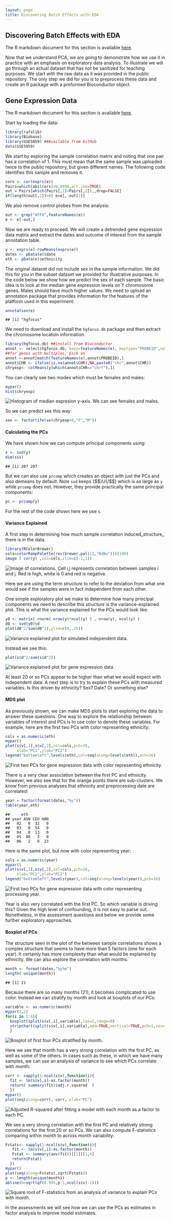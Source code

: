 ```yaml
---
layout: page
title: Discovering Batch Effects with EDA 
---
```





##  Discovering Batch Effects with EDA 

The R markdown document for this section is available [here](https://github.com/genomicsclass/labs/tree/master/batch/eda_with_pca.Rmd).

Now that we understand PCA, we are going to demonstrate how we use it in practice with an emphasis on exploratory data analysis. To illustrate we will go through an actual dataset that has not be sanitized for teaching purposes. We start with the raw data as it was provided in the public repository. The only step we did for you is to preprocess these data and create an R package with a preformed Bioconductor object.

## Gene Expression Data

The R markdown document for this section is available [here](https://github.com/genomicsclass/labs/tree/master/batch/eda_with_pca.Rmd).

Start by loading the data:

```r
library(rafalib)
library(Biobase)
library(GSE5859) ##Available from GitHub
data(GSE5859)
```

We start by exploring the sample correlation matrix and noting that one pair has a correlation of 1. This must mean that the same sample was uploaded twice to the public repository, but given different names. The following code identifies this sample and removes it.

```r
cors <- cor(exprs(e))
Pairs=which(abs(cors)>0.9999,arr.ind=TRUE)
out = Pairs[which(Pairs[,1]<Pairs[,2]),,drop=FALSE]
if(length(out[,2])>0) e=e[,-out[2]]
```

We also remove control probes from the analysis:


```r
out <- grep("AFFX",featureNames(e))
e <- e[-out,]
```


Now we are ready to proceed. We will create a detrended gene expression data matrix and extract the dates and outcome of interest from the sample annotation table. 

```r
y <- exprs(e)-rowMeans(exprs(e))
dates <- pData(e)$date
eth <- pData(e)$ethnicity
```

The original dataset did not include sex in the sample information. We did this for you in the subset dataset we provided for illustrative purposes. In the code below we show how we predict the sex of each sample. The basic idea is to look at the median gene expression levels on Y chromosome genes. Males should have much higher values. We need to upload an annotation package that provides information for the features of the platform used in this experiment:


```r
annotation(e)
```

```
## [1] "hgfocus"
```

We need to download and install the `hgfocus.db` package and then extract the chromosome location information.


```r
library(hgfocus.db) ##install from Bioconductor
annot <- select(hgfocus.db, keys=featureNames(e), keytype="PROBEID",columns=c("CHR"))
##for genes with multiples, pick on
annot <-annot[match(featureNames(e),annot$PROBEID),]
annot$CHR <- ifelse(is.na(annot$CHR),NA,paste0("chr",annot$CHR))
chryexp<- colMeans(y[which(annot$CHR=="chrY"),])
```

You can clearly see two modes which must be females and males:

```r
mypar()
hist(chryexp)
```

![Histogram of median expresion y-axis. We can see females and males.](images/R/eda_with_pca-tmp-predict_sex-1.png) 

So we can predict sex this way:

```r
sex <- factor(ifelse(chryexp<0,"F","M"))
```

#### Calculating the PCs

We have shown how we can compute principal components using: 


```r
s <- svd(y)
dim(s$v)
```

```
## [1] 207 207
```

But we can also use `prcomp` which creates an object with just the PCs and also demeans by default. Note `svd` keeps {$$}U{/$$} which is as large as `y` while `prcomp` does not. However, they provide practically the same principal components:



```r
pc <- prcomp(y)
```

For the rest of the code shown here we use `s`.

#### Variance Explained

A first step in determining how much sample correlation induced_structure_ there is in the data. 


```r
library(RColorBrewer)
cols=colorRampPalette(rev(brewer.pal(11,"RdBu")))(100)
image ( cor(y) ,col=cols,zlim=c(-1,1))
```

![Image of correlations. Cell i,j  represents correlation between samples i and j. Red is high, white is 0 and red is negative.](images/R/eda_with_pca-tmp-correlations-1.png) 

Here we are using the term _structure_ to refer to the deviation from what one would see if the samples were in fact independent from each other. 

One simple exploratory plot we make to determine how many principal components we need to describe this _structure_ is the variance-explained plot. This is what the variance explained for the PCs would look like:


```r
y0 <- matrix( rnorm( nrow(y)*ncol(y) ) , nrow(y), ncol(y) )
d0 <- svd(y0)$d
plot(d0^2/sum(d0^2),ylim=c(0,.25))
```

![Variance explained plot for simulated independent data.](images/R/eda_with_pca-tmp-null_variance_explained-1.png) 

Instead we see this:


```r
plot(s$d^2/sum(s$d^2))
```

![Variance explained plot for gene expression data.](images/R/eda_with_pca-tmp-variance_explained-1.png) 

At least 20 or so PCs appear to be higher than what we would expect with independent data. A next step is to try to explain these PCs with measured variables. Is this driven by ethnicity? Sex? Date? Or something else?

#### MDS plot

As previously shown, we can make MDS plots to start exploring the data to answer these questions. One way to explore the relationship
between variables of interest and PCs is to use color to denote these variables. For example, here are the first two PCs with color representing ethnicity:



```r
cols = as.numeric(eth)
mypar()
plot(s$v[,1],s$v[,2],col=cols,pch=16,
     xlab="PC1",ylab="PC2")
legend("bottomleft",levels(eth),col=seq(along=levels(eth)),pch=16)
```

![First two PCs for gene expression data with color representing ethnicity.](images/R/eda_with_pca-tmp-mds_plot-1.png) 

There is a very clear association between the first PC and ethnicity. However, we also see that for the orange points there are sub-clusters. We know from previous analyses that ethnicity and preprocessing date are correlated:



```r
year = factor(format(dates,"%y"))
table(year,eth)
```

```
##     eth
## year ASN CEU HAN
##   02   0  32   0
##   03   0  54   0
##   04   0  13   0
##   05  80   3   0
##   06   2   0  23
```

Here is the same plot, but now with color representing year:


```r
cols = as.numeric(year)
mypar()
plot(s$v[,1],s$v[,2],col=cols,pch=16,
     xlab="PC1",ylab="PC2")
legend("bottomleft",levels(year),col=seq(along=levels(year)),pch=16)
```

![First two PCs for gene expression data with color representing processing year.](images/R/eda_with_pca-tmp-mds_plot2-1.png) 

Year is also very correlated with the first PC. So which variable is driving this? Given the high level of confounding, it is not easy to parse out. Nonetheless, in the assessment questions and below we provide some further exploratory approaches.

#### Boxplot of PCs

The structure seen in the plot of the between sample correlations shows a complex structure that seems to have more than 5 factors (one for each year). It certainly has more complexity than what would be explained by ethnicity. We can also explore the correlation with months. 


```r
month <- format(dates,"%y%m")
length( unique(month))
```

```
## [1] 21
```

Because there are so many months (21), it becomes complicated to use color. Instead we can stratify by month and look at boxplots of our PCs:



```r
variable <- as.numeric(month)
mypar(2,2)
for(i in 1:4){
  boxplot(split(s$v[,i],variable),las=2,range=0)
  stripchart(split(s$v[,i],variable),add=TRUE,vertical=TRUE,pch=1,cex=.5,col=1)
  }
```

![Boxplot of first four PCs stratified by month.](images/R/eda_with_pca-tmp-pc_boxplots-1.png) 

Here we see that month has a very strong correlation with the first PC, as well as some of the others. In cases such as these, in which we have many samples, we can use an analysis of variance to see which PCs correlate with month:


```r
corr <- sapply(1:ncol(s$v),function(i){
  fit <- lm(s$v[,i]~as.factor(month))
  return( summary(fit)$adj.r.squared  )
  })
mypar()
plot(seq(along=corr), corr, xlab="PC")
```

![Adjusted R-squared after fitting a model with each month as a factor to each PC.](images/R/eda_with_pca-tmp-month_PC_corr-1.png) 

We see a very strong correlation with the first PC and relatively strong correlations for the first 20 or so PCs.
We can also compute F-statistics comparing within month to across month variability:


```r
Fstats<- sapply(1:ncol(s$v),function(i){
   fit <- lm(s$v[,i]~as.factor(month))
   Fstat <- summary(aov(fit))[[1]][1,4]
   return(Fstat)
  })
mypar()
plot(seq(along=Fstats),sqrt(Fstats))
p <- length(unique(month))
abline(h=sqrt(qf(0.995,p-1,ncol(s$v)-1)))
```

![Square root of F-statistics from an analysis of variance to explain PCs with month.](images/R/eda_with_pca-tmp-fstat_month_PC-1.png) 

In the assessments we will see how we can use the PCs as estimates in factor analysis to improve model estimates.



